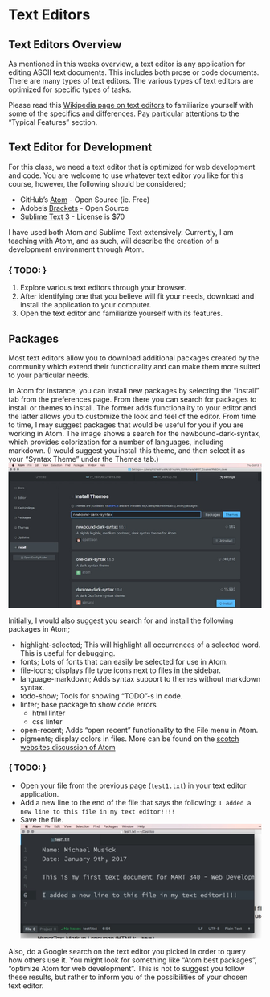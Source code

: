 # Text Editors

## Text Editors Overview

As mentioned in this weeks overview, a text editor is any application for editing ASCII text documents. This includes both prose or code documents. There are many types of text editors. The various types of text editors are optimized for specific types of tasks.

Please read this [Wikipedia page on text editors](https://en.wikipedia.org/wiki/Text_editor) to familiarize yourself with some of the specifics and differences. Pay particular attentions to the “Typical Features” section.


## Text Editor for Development

For this class, we need a text editor that is optimized for web development and code. You are welcome to use whatever text editor you like for this course, however, the following should be considered;
- GitHub’s [Atom](https://atom.io) - Open Source (ie. Free)
- Adobe’s [Brackets](http://brackets.io) - Open Source
- [Sublime Text 3](https://www.sublimetext.com/3) - License is $70

I have used both Atom and Sublime Text extensively. Currently, I am teaching with Atom, and as such, will describe the creation of a development environment through Atom.

### { TODO: }
1. Explore various text editors through your browser.
2. After identifying one that you believe will fit your needs, download and install the application to your computer.
3. Open the text editor and familiarize yourself with its features.

## Packages
Most text editors allow you to download additional packages created by the community which extend their functionality and can make them more suited to your particular needs.

In Atom for instance, you can install new packages by selecting the “install” tab from the preferences page. From there you can search for packages to install or themes to install. The former adds functionality to your editor and the latter allows you to customize the look and feel of the editor. From time to time, I may suggest packages that would be useful for you if you are working in Atom. The image shows a search for the newbound-dark-syntax, which provides colorization for a number of languages, including markdown. (I would suggest you install this theme, and then select it as your “Syntax Theme” under the Themes tab.)
![example search for newfound-syntax-theme](imgs/theme_search_in_atom.jpg)

Initially, I would also suggest you search for and install the following packages in Atom;
- highlight-selected; This will highlight all occurrences of a selected word. This is useful for debugging.
- fonts; Lots of fonts that can easily be selected for use in Atom.
- file-icons; displays file type icons next to files in the sidebar.
- language-markdown; Adds syntax support to themes without markdown syntax.
- todo-show; Tools for showing “TODO”-s in code.
- linter; base package to show code errors
	- html linter
	- css linter
- open-recent; Adds “open recent” functionality to the File menu in Atom.
- pigments; display colors in files.
More can be found on the [scotch websites discussion of Atom](https://scotch.io/bar-talk/best-of-atom-features-plugins-acting-like-sublime-text)

### { TODO: }
- Open your file from the previous page (`test1.txt`) in your text editor application.
- Add a new line to the end of the file that says the following: `I added a new line to this file in my text editor!!!!`
- Save the file.
![Text document example](imgs/textDocExam.jpg)

Also, do a Google search on the text editor you picked in order to query how others use it. You might look for something like “Atom best packages”, “optimize Atom for web development”. This is not to suggest you follow these results, but rather to inform you of the possibilities of your chosen text editor. 
